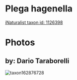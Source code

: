 
Plega hagenella
===============
  
[iNaturalist taxon id: 1126398](https://www.inaturalist.org/taxa/1126398)
# Photos

## by: Dario Taraborelli
  
![taxon162876728](https://inaturalist-open-data.s3.amazonaws.com/photos/174568441/medium.jpeg)